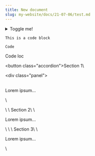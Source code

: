 ```yaml
---
title: New document
slug: my-website/docs/21-07-06/test.md
---
```

<details>\
<summary>Toggle me!</summary>\
<div>\
<div>This is the detailed content</div>\
<br/>\
<details>\
<summary>\
Nested toggle! Some surprise inside...\
</summary>\
<div>\
😲😲😲😲😲\
</div>\
</details>\
</div>\
</details>

```asp
This is a code block
```

`Code`

Code loc

<button class="accordion">Section 1</button>\

<div class="panel">\
  <p>Lorem ipsum...</p>\
</div>\
\
<button class="accordion">Section 2</button>\
<div class="panel">\
  <p>Lorem ipsum...</p>\
</div>\
\
<button class="accordion">Section 3</button>\
<div class="panel">\
  <p>Lorem ipsum...</p>\
</div>